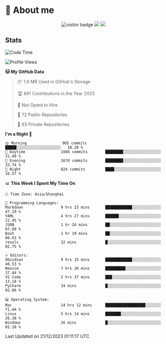 <!-- ![](https://youpai.roccoshi.top/img/20200804214216.png) -->

# 🧐 About me
 
<p align="center">
<img src="https://visitor-badge.laobi.icu/badge?page_id=Lincest.Lincest&title=hits" alt="visitor badge"/>
<a href="mailto:imroccoshi@gmail.com"><img src="https://img.shields.io/badge/gmail-imroccoshi%40gmail.com-red"></a>
<a href="https://blog.roccoshi.top"><img src="https://img.shields.io/badge/blog-roccoshi-green"></a>
</p>

## Stats

<!--START_SECTION:waka-->
![Code Time](http://img.shields.io/badge/Code%20Time-862%20hrs%206%20mins-blue)

![Profile Views](http://img.shields.io/badge/Profile%20Views-1-blue)

**🐱 My GitHub Data** 

> 📦 1.9 MB Used in GitHub's Storage 
 > 
> 🏆 891 Contributions in the Year 2023
 > 
> 🚫 Not Opted to Hire
 > 
> 📜 72 Public Repositories 
 > 
> 🔑 63 Private Repositories 
 > 
**I'm a Night 🦉** 

```text
🌞 Morning                905 commits         █████░░░░░░░░░░░░░░░░░░░░   18.20 % 
🌆 Daytime                1566 commits        ████████░░░░░░░░░░░░░░░░░   31.49 % 
🌃 Evening                1678 commits        ████████░░░░░░░░░░░░░░░░░   33.74 % 
🌙 Night                  824 commits         ████░░░░░░░░░░░░░░░░░░░░░   16.57 % 
```


📊 **This Week I Spent My Time On** 

```text
🕑︎ Time Zone: Asia/Shanghai

💬 Programming Languages: 
Markdown                 9 hrs 23 mins       ████████████░░░░░░░░░░░░░   47.19 % 
YAML                     4 hrs 27 mins       ██████░░░░░░░░░░░░░░░░░░░   22.45 % 
JSON                     1 hr 24 mins        ██░░░░░░░░░░░░░░░░░░░░░░░   07.09 % 
Bash                     1 hr 19 mins        ██░░░░░░░░░░░░░░░░░░░░░░░   06.63 % 
resolv                   32 mins             █░░░░░░░░░░░░░░░░░░░░░░░░   02.75 % 

🔥 Editors: 
Obsidian                 9 hrs 15 mins       ████████████░░░░░░░░░░░░░   46.53 % 
Neovim                   7 hrs 26 mins       █████████░░░░░░░░░░░░░░░░   37.44 % 
VS Code                  2 hrs 37 mins       ███░░░░░░░░░░░░░░░░░░░░░░   13.18 % 
PyCharm                  34 mins             █░░░░░░░░░░░░░░░░░░░░░░░░   02.86 % 

💻 Operating System: 
Mac                      14 hrs 12 mins      ██████████████████░░░░░░░   71.44 % 
Linux                    5 hrs 14 mins       ███████░░░░░░░░░░░░░░░░░░   26.38 % 
Windows                  26 mins             █░░░░░░░░░░░░░░░░░░░░░░░░   02.18 % 
```


 Last Updated on 21/12/2023 01:11:17 UTC
<!--END_SECTION:waka-->


